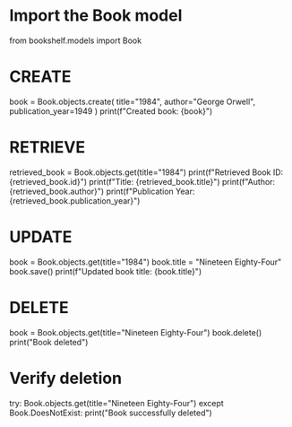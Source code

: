 # Import the Book model
from bookshelf.models import Book

# CREATE
book = Book.objects.create(
    title="1984", 
    author="George Orwell", 
    publication_year=1949
)
print(f"Created book: {book}")

# RETRIEVE
retrieved_book = Book.objects.get(title="1984")
print(f"Retrieved Book ID: {retrieved_book.id}")
print(f"Title: {retrieved_book.title}")
print(f"Author: {retrieved_book.author}")
print(f"Publication Year: {retrieved_book.publication_year}")

# UPDATE
book = Book.objects.get(title="1984")
book.title = "Nineteen Eighty-Four"
book.save()
print(f"Updated book title: {book.title}")

# DELETE
book = Book.objects.get(title="Nineteen Eighty-Four")
book.delete()
print("Book deleted")

# Verify deletion
try:
    Book.objects.get(title="Nineteen Eighty-Four")
except Book.DoesNotExist:
    print("Book successfully deleted")

